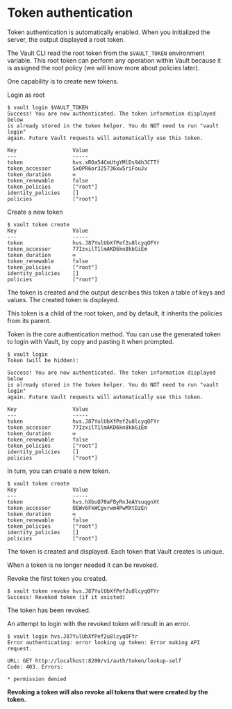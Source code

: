 # Token authentication

Token authentication is automatically enabled. When you initialized the server, the output displayed a root token. 

The Vault CLI read the root token from the `$VAULT_TOKEN` environment variable. This root token can perform any operation within Vault because it is assigned the root policy (we will know more about policies later). 

One capability is to create new tokens.

Login as root 

```console
$ vault login $VAULT_TOKEN
Success! You are now authenticated. The token information displayed below
is already stored in the token helper. You do NOT need to run "vault login"
again. Future Vault requests will automatically use this token.

Key                  Value
---                  -----
token                hvs.xROa54CmUtgYMlDs94h3CTTf
token_accessor       SxOPR6or325736xw5riFouJv
token_duration       ∞
token_renewable      false
token_policies       ["root"]
identity_policies    []
policies             ["root"]
```

Create a new token

```console
$ vault token create
Key                  Value
---                  -----
token                hvs.J87YulUbXfPef2u8lcyqOFYr
token_accessor       77IzxilT1lmAKD6kn8kbGiEm
token_duration       ∞
token_renewable      false
token_policies       ["root"]
identity_policies    []
policies             ["root"]
```

The token is created and the output describes this token a table of keys and values. The created token is displayed.

This token is a child of the root token, and by default, it inherits the policies from its parent.

Token is the core authentication method. You can use the generated token to login with Vault, by copy and pasting it when prompted.

```console
$ vault login
Token (will be hidden): 

Success! You are now authenticated. The token information displayed below
is already stored in the token helper. You do NOT need to run "vault login"
again. Future Vault requests will automatically use this token.

Key                  Value
---                  -----
token                hvs.J87YulUbXfPef2u8lcyqOFYr
token_accessor       77IzxilT1lmAKD6kn8kbGiEm
token_duration       ∞
token_renewable      false
token_policies       ["root"]
identity_policies    []
policies             ["root"]
```

In turn, you can create a new token.

```console
$ vault token create
Key                  Value
---                  -----
token                hvs.hXbuQ70aFByRnJeAYsuqgnXt
token_accessor       OEWv6FkWCgvrwm4PwMXtDzEn
token_duration       ∞
token_renewable      false
token_policies       ["root"]
identity_policies    []
policies             ["root"]
```

The token is created and displayed. Each token that Vault creates is unique.

When a token is no longer needed it can be revoked.

Revoke the first token you created.


```console
$ vault token revoke hvs.J87YulUbXfPef2u8lcyqOFYr
Success! Revoked token (if it existed)
```

The token has been revoked.

An attempt to login with the revoked token will result in an error.

```console
$ vault login hvs.J87YulUbXfPef2u8lcyqOFYr
Error authenticating: error looking up token: Error making API request.

URL: GET http://localhost:8200/v1/auth/token/lookup-self
Code: 403. Errors:

* permission denied
```

**Revoking a token will also revoke all tokens that were created by the token.**
